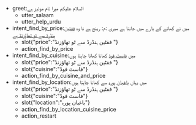 ﻿* greet:السلام علیکم میرا نام موئیز ہے
	- utter_salaam
	- utter_help_urdu
* intent_find_by_price:میں نے کھانے کے بارے میں جاننا ہے میری :م: رینج ہے نا وہ [ففٹین ہنڈرڈ سے ٹو تھاؤزنڈ ](price)ہے
	- slot{"price":"ففٹین ہنڈرڈ سے ٹو تھاؤزنڈ "}
	- action_find_by_price
* intent_find_by_cuisine:میں [فاسٹ فوڈ](cuisine) کھانا کھانا چاہتا ہوں
	- slot{"price":"ففٹین ہنڈرڈ سے ٹو تھاؤزنڈ "}
	- slot{"cuisine":"فاسٹ فوڈ"}
	- action_find_by_cuisine_and_price
* intent_find_by_location:میں یہاں [باغبان پورہ](location) سے کھانا چاہتا ہوں
	- slot{"price":"ففٹین ہنڈرڈ سے ٹو تھاؤزنڈ "}
	- slot{"cuisine":"فاسٹ فوڈ"}
	- slot{"location":"باغبان پورہ"}
	- action_find_by_location_cuisine_price
	- action_restart
